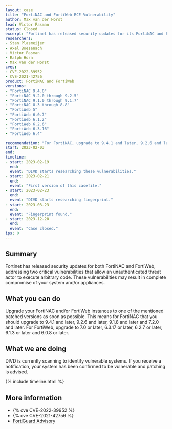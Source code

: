 ```yaml
---
layout: case
title: "FortiNAC and FortiWeb RCE Vulnerability"
author: Max van der Horst
lead: Victor Pasman
status: Closed
excerpt: "Fortinet has released security updates for its FortiNAC and FortiWeb products to fix two critical vulnerabilities."
researchers:
- Stan Plasmeijer
- Axel Boesenach
- Victor Pasman
- Ralph Horn
- Max van der Horst
cves:
- CVE-2022-39952
- CVE-2021-42756
product: FortiNAC and FortiWeb
versions: 
- "FortiNAC 9.4.0"
- "FortiNAC 9.2.0 through 9.2.5"
- "FortiNAC 9.1.0 through 9.1.7"
- "FortiNAC 8.3 through 8.8"
- "FortiWeb 5"
- "FortiWeb 6.0.7"
- "FortiWeb 6.1.2"
- "FortiWeb 6.2.6"
- "FortiWeb 6.3.16"
- "FortiWeb 6.4"

recommendation: "For FortiNAC, upgrade to 9.4.1 and later, 9.2.6 and later, 9.1.8 and later and 7.2.0 and later. For FortiWeb, upgrade to 7.0 or later, 6.3.17 or later, 6.2.7 or later, 6.1.3 or later and 6.0.8 or later."
start: 2023-02-03
end:
timeline:
- start: 2023-02-19
  end:
  event: "DIVD starts researching these vulnerabilities."
- start: 2023-02-21
  end: 
  event: "First version of this casefile."
- start: 2023-02-23
  end:
  event: "DIVD starts researching fingerprint."
- start: 2023-03-23
  end:
  event: "Fingerprint found."
- start: 2023-12-20
  end:
  event: "Case closed."
ips: 0
---
```


## Summary

Fortinet has released security updates for both FortiNAC and FortiWeb, addressing two critical vulnerabilities that allow an unauthenticated threat actor to execute arbitrary code. These vulnerabilities may result in complete compromise of your system and/or appliances. 

## What you can do

Upgrade your FortiNAC and/or FortiWeb instances to one of the mentioned patched versions as soon as possible. This means for FortiNAC that you should upgrade to 9.4.1 and later, 9.2.6 and later, 9.1.8 and later and 7.2.0 and later. For FortiWeb, upgrade to 7.0 or later, 6.3.17 or later, 6.2.7 or later, 6.1.3 or later and 6.0.8 or later.

## What we are doing

DIVD is currently scanning to identify vulnerable systems. If you receive a notification, your system has been confirmed to be vulnerable and patching is advised. 

{% include timeline.html %}

## More information

* {% cve CVE-2022-39952 %}
* {% cve CVE-2021-42756 %}
* [FortiGuard Advisory](https://www.fortiguard.com/psirt/FG-IR-21-186)
